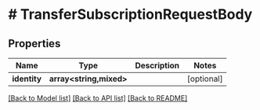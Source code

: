 # # TransferSubscriptionRequestBody

## Properties

Name | Type | Description | Notes
------------ | ------------- | ------------- | -------------
**identity** | **array<string,mixed>** |  | [optional]

[[Back to Model list]](../../README.md#models) [[Back to API list]](../../README.md#endpoints) [[Back to README]](../../README.md)
